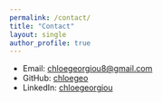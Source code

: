 ```yaml
---
permalink: /contact/
title: "Contact"
layout: single
author_profile: true
---
```


- Email: <chloegeorgiou8@gmail.com>  
- GitHub: [chloegeo](https://github.com/chloegeo)  
- LinkedIn: [chloegeorgiou](https://linkedin.com/in/chloegeorgiou)

